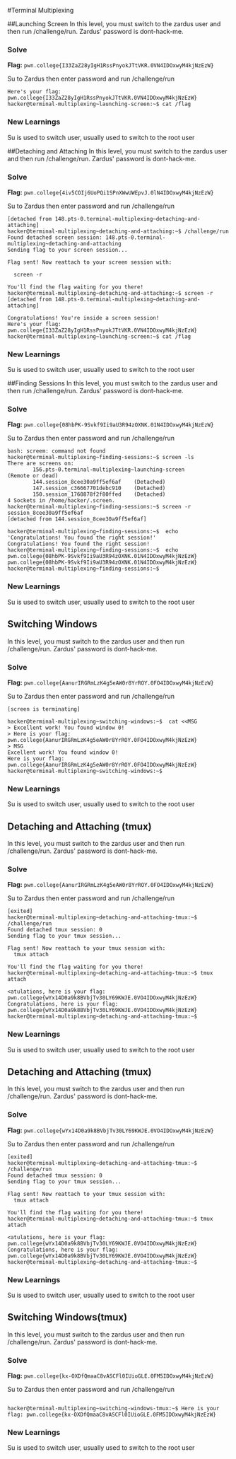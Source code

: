#Terminal Multiplexing

##Launching Screen
In this level, you must switch to the zardus user and then run /challenge/run. Zardus' password is dont-hack-me.

### Solve
**Flag:** `pwn.college{I33ZaZ28yIgH1RssPnyokJTtVKR.0VN4IDOxwyM4kjNzEzW}`

Su to Zardus then enter password and run /challenge/run 

```Congratulations! You're inside a screen session!
Here's your flag:
pwn.college{I33ZaZ28yIgH1RssPnyokJTtVKR.0VN4IDOxwyM4kjNzEzW}
hacker@terminal-multiplexing~launching-screen:~$ cat /flag 
```

### New Learnings
Su is used to switch user, usually used to switch to the root user



##Detaching and Attaching
In this level, you must switch to the zardus user and then run /challenge/run. Zardus' password is dont-hack-me.

### Solve
**Flag:** `pwn.college{4iv5COIj6UoPQi1SPnXWwUWEpvJ.0lN4IDOxwyM4kjNzEzW}`

Su to Zardus then enter password and run /challenge/run 

```hacker@terminal-multiplexing~detaching-and-attaching:~$ screen
[detached from 148.pts-0.terminal-multiplexing~detaching-and-attaching]
hacker@terminal-multiplexing~detaching-and-attaching:~$ /challenge/run
Found detached screen session: 148.pts-0.terminal-multiplexing~detaching-and-attaching
Sending flag to your screen session...

Flag sent! Now reattach to your screen session with:

  screen -r

You'll find the flag waiting for you there!
hacker@terminal-multiplexing~detaching-and-attaching:~$ screen -r
[detached from 148.pts-0.terminal-multiplexing~detaching-and-attaching]

Congratulations! You're inside a screen session!
Here's your flag:
pwn.college{I33ZaZ28yIgH1RssPnyokJTtVKR.0VN4IDOxwyM4kjNzEzW}
hacker@terminal-multiplexing~launching-screen:~$ cat /flag 
```

### New Learnings
Su is used to switch user, usually used to switch to the root user



##Finding Sessions
In this level, you must switch to the zardus user and then run /challenge/run. Zardus' password is dont-hack-me.

### Solve
**Flag:** `pwn.college{08hbPK-9Svkf9Ii9aU3R94zOXNK.01N4IDOxwyM4kjNzEzW}`

Su to Zardus then enter password and run /challenge/run 

```hacker@terminal-multiplexing~finding-sessions:~$ screem -ls
bash: screem: command not found
hacker@terminal-multiplexing~finding-sessions:~$ screen -ls
There are screens on:
        156.pts-0.terminal-multiplexing~launching-screen        (Remote or dead)
        144.session_8cee30a9ff5ef6af    (Detached)
        147.session_c36667701debc910    (Detached)
        150.session_1760878f2f80ffed    (Detached)
4 Sockets in /home/hacker/.screen.
hacker@terminal-multiplexing~finding-sessions:~$ screen -r session_8cee30a9ff5ef6af
[detached from 144.session_8cee30a9ff5ef6af]

hacker@terminal-multiplexing~finding-sessions:~$  echo 'Congratulations! You found the right session!'
Congratulations! You found the right session!
hacker@terminal-multiplexing~finding-sessions:~$  echo pwn.college{08hbPK-9Svkf9Ii9aU3R94zOXNK.01N4IDOxwyM4kjNzEzW}
pwn.college{08hbPK-9Svkf9Ii9aU3R94zOXNK.01N4IDOxwyM4kjNzEzW}
hacker@terminal-multiplexing~finding-sessions:~$ 
```

### New Learnings
Su is used to switch user, usually used to switch to the root user



## Switching Windows
In this level, you must switch to the zardus user and then run /challenge/run. Zardus' password is dont-hack-me.

### Solve
**Flag:** `pwn.college{AanurIRGRmLzK4g5eAW0r8YrROY.0FO4IDOxwyM4kjNzEzW}`

Su to Zardus then enter password and run /challenge/run 

```hacker@terminal-multiplexing~switching-windows:~$ screen -r
[screen is terminating]

hacker@terminal-multiplexing~switching-windows:~$  cat <<MSG
> Excellent work! You found window 0!
> Here is your flag: pwn.college{AanurIRGRmLzK4g5eAW0r8YrROY.0FO4IDOxwyM4kjNzEzW}
> MSG
Excellent work! You found window 0!
Here is your flag: pwn.college{AanurIRGRmLzK4g5eAW0r8YrROY.0FO4IDOxwyM4kjNzEzW}
hacker@terminal-multiplexing~switching-windows:~$
```

### New Learnings
Su is used to switch user, usually used to switch to the root user



## Detaching and Attaching (tmux)
In this level, you must switch to the zardus user and then run /challenge/run. Zardus' password is dont-hack-me.

### Solve
**Flag:** `pwn.college{AanurIRGRmLzK4g5eAW0r8YrROY.0FO4IDOxwyM4kjNzEzW}`

Su to Zardus then enter password and run /challenge/run 

```hacker@terminal-multiplexing~detaching-and-attaching-tmux:~$ tmux
[exited]
hacker@terminal-multiplexing~detaching-and-attaching-tmux:~$ /challenge/run
Found detached tmux session: 0
Sending flag to your tmux session...

Flag sent! Now reattach to your tmux session with:
  tmux attach

You'll find the flag waiting for you there!
hacker@terminal-multiplexing~detaching-and-attaching-tmux:~$ tmux attach

<atulations, here is your flag: pwn.college{wYx14D0a9k8BVbjTv30LY69KWJE.0VO4IDOxwyM4kjNzEzW}
Congratulations, here is your flag: pwn.college{wYx14D0a9k8BVbjTv30LY69KWJE.0VO4IDOxwyM4kjNzEzW}
hacker@terminal-multiplexing~detaching-and-attaching-tmux:~$ 
```

### New Learnings
Su is used to switch user, usually used to switch to the root user



## Detaching and Attaching (tmux)
In this level, you must switch to the zardus user and then run /challenge/run. Zardus' password is dont-hack-me.

### Solve
**Flag:** `pwn.college{wYx14D0a9k8BVbjTv30LY69KWJE.0VO4IDOxwyM4kjNzEzW}`

Su to Zardus then enter password and run /challenge/run 

```hacker@terminal-multiplexing~detaching-and-attaching-tmux:~$ tmux
[exited]
hacker@terminal-multiplexing~detaching-and-attaching-tmux:~$ /challenge/run
Found detached tmux session: 0
Sending flag to your tmux session...

Flag sent! Now reattach to your tmux session with:
  tmux attach

You'll find the flag waiting for you there!
hacker@terminal-multiplexing~detaching-and-attaching-tmux:~$ tmux attach

<atulations, here is your flag: pwn.college{wYx14D0a9k8BVbjTv30LY69KWJE.0VO4IDOxwyM4kjNzEzW}
Congratulations, here is your flag: pwn.college{wYx14D0a9k8BVbjTv30LY69KWJE.0VO4IDOxwyM4kjNzEzW}
hacker@terminal-multiplexing~detaching-and-attaching-tmux:~$ 
```

### New Learnings
Su is used to switch user, usually used to switch to the root user



## Switching Windows(tmux)
In this level, you must switch to the zardus user and then run /challenge/run. Zardus' password is dont-hack-me.

### Solve
**Flag:** `pwn.college{kx-OXDfQmaaC8vASCFl0IUioGLE.0FM5IDOxwyM4kjNzEzW}`

Su to Zardus then enter password and run /challenge/run 

```hacker@terminal-multiplexing~switching-windows-tmux:~$ tmux

hacker@terminal-multiplexing~switching-windows-tmux:~$ Here is your flag: pwn.college{kx-OXDfQmaaC8vASCFl0IUioGLE.0FM5IDOxwyM4kjNzEzW}
```

### New Learnings
Su is used to switch user, usually used to switch to the root user